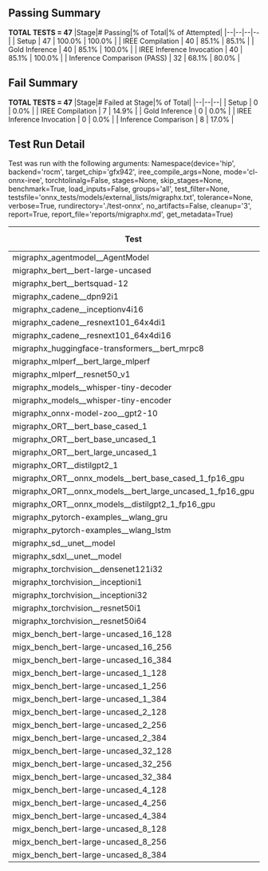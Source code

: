 ## Passing Summary

**TOTAL TESTS = 47**
|Stage|# Passing|% of Total|% of Attempted|
|--|--|--|--|
| Setup | 47 | 100.0% | 100.0% |
| IREE Compilation | 40 | 85.1% | 85.1% |
| Gold Inference | 40 | 85.1% | 100.0% |
| IREE Inference Invocation | 40 | 85.1% | 100.0% |
| Inference Comparison (PASS) | 32 | 68.1% | 80.0% |
## Fail Summary

**TOTAL TESTS = 47**
|Stage|# Failed at Stage|% of Total|
|--|--|--|
| Setup | 0 | 0.0% |
| IREE Compilation | 7 | 14.9% |
| Gold Inference | 0 | 0.0% |
| IREE Inference Invocation | 0 | 0.0% |
| Inference Comparison | 8 | 17.0% |
## Test Run Detail
Test was run with the following arguments:
Namespace(device='hip', backend='rocm', target_chip='gfx942', iree_compile_args=None, mode='cl-onnx-iree', torchtolinalg=False, stages=None, skip_stages=None, benchmark=True, load_inputs=False, groups='all', test_filter=None, testsfile='onnx_tests/models/external_lists/migraphx.txt', tolerance=None, verbose=True, rundirectory='./test-onnx', no_artifacts=False, cleanup='3', report=True, report_file='reports/migraphx.md', get_metadata=True)

| Test | Exit Status | Mean Benchmark Time (ms) | Notes |
|--|--|--|--|
| migraphx_agentmodel__AgentModel | compilation | None | |
| migraphx_bert__bert-large-uncased | PASS | 20.29345914100607 | |
| migraphx_bert__bertsquad-12 | PASS | 21.051548729606328 | |
| migraphx_cadene__dpn92i1 | compilation | None | |
| migraphx_cadene__inceptionv4i16 | PASS | 159.7881100218122 | |
| migraphx_cadene__resnext101_64x4di1 | compilation | None | |
| migraphx_cadene__resnext101_64x4di16 | PASS | 222.80370066356326 | |
| migraphx_huggingface-transformers__bert_mrpc8 | PASS | 7.739078385107543 | |
| migraphx_mlperf__bert_large_mlperf | Numerics | 44.55649351482006 | |
| migraphx_mlperf__resnet50_v1 | Numerics | 6.465434175801037 | |
| migraphx_models__whisper-tiny-decoder | PASS | 48.236877696278185 | |
| migraphx_models__whisper-tiny-encoder | Numerics | 55.013509055313015 | |
| migraphx_onnx-model-zoo__gpt2-10 | compilation | None | |
| migraphx_ORT__bert_base_cased_1 | PASS | 111.33625507096035 | |
| migraphx_ORT__bert_base_uncased_1 | PASS | 111.4028301090002 | |
| migraphx_ORT__bert_large_uncased_1 | PASS | 521.8732970145841 | |
| migraphx_ORT__distilgpt2_1 | PASS | 59.862966202975564 | |
| migraphx_ORT__onnx_models__bert_base_cased_1_fp16_gpu | Numerics | 64.22288510525091 | |
| migraphx_ORT__onnx_models__bert_large_uncased_1_fp16_gpu | Numerics | 271.40757446694704 | |
| migraphx_ORT__onnx_models__distilgpt2_1_fp16_gpu | Numerics | 35.43305963200206 | |
| migraphx_pytorch-examples__wlang_gru | PASS | 20.97416450908663 | |
| migraphx_pytorch-examples__wlang_lstm | PASS | 13.35801955194737 | |
| migraphx_sd__unet__model | compilation | None | |
| migraphx_sdxl__unet__model | compilation | None | |
| migraphx_torchvision__densenet121i32 | PASS | 73.68438384771622 | |
| migraphx_torchvision__inceptioni1 | PASS | 16.945200944037143 | |
| migraphx_torchvision__inceptioni32 | PASS | 149.3516794561098 | |
| migraphx_torchvision__resnet50i1 | compilation | None | |
| migraphx_torchvision__resnet50i64 | PASS | 196.77055997696394 | |
| migx_bench_bert-large-uncased_16_128 | PASS | 35.61588787706569 | |
| migx_bench_bert-large-uncased_16_256 | PASS | 61.482874972915106 | |
| migx_bench_bert-large-uncased_16_384 | Numerics | 78.86857882624973 | |
| migx_bench_bert-large-uncased_1_128 | PASS | 13.626294547859102 | |
| migx_bench_bert-large-uncased_1_256 | PASS | 13.824016625804253 | |
| migx_bench_bert-large-uncased_1_384 | PASS | 20.458188474723936 | |
| migx_bench_bert-large-uncased_2_128 | PASS | 13.435522583910286 | |
| migx_bench_bert-large-uncased_2_256 | PASS | 13.977884170599282 | |
| migx_bench_bert-large-uncased_2_384 | PASS | 22.140212980351254 | |
| migx_bench_bert-large-uncased_32_128 | PASS | 73.96081866851696 | |
| migx_bench_bert-large-uncased_32_256 | PASS | 111.76310280441409 | |
| migx_bench_bert-large-uncased_32_384 | Numerics | 156.1962844027827 | |
| migx_bench_bert-large-uncased_4_128 | PASS | 15.291617732778514 | |
| migx_bench_bert-large-uncased_4_256 | PASS | 18.440681907674694 | |
| migx_bench_bert-large-uncased_4_384 | PASS | 27.87228903733194 | |
| migx_bench_bert-large-uncased_8_128 | PASS | 21.16973515983452 | |
| migx_bench_bert-large-uncased_8_256 | PASS | 29.521061705761692 | |
| migx_bench_bert-large-uncased_8_384 | PASS | 43.79406075167935 | |
